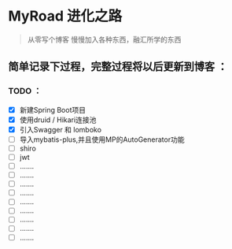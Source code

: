 # MyRoad 进化之路

>   从零写个博客  慢慢加入各种东西，融汇所学的东西
>





## 简单记录下过程，完整过程将以后更新到博客 ：



### TODO ：

-   [x] 新建Spring Boot项目
-   [x] 使用druid / Hikari连接池
-   [x] 引入Swagger 和 lomboko
-   [ ] 导入mybatis-plus,并且使用MP的AutoGenerator功能
-   [ ] shiro
-   [ ] jwt
-   [ ] .......
-   [ ] .......
-   [ ] .......
-   [ ] .......
-   [ ] .......
-   [ ] .......
-   [ ] .......
-   [ ] .......
-   [ ] .......
